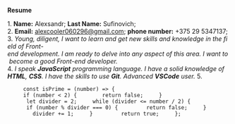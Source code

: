 **Resume**

1. **Name:** Alexsandr; **Last Name:** Sufinovich;
2. **Email:** alexcooler060296@gmail.com; **phone number:** +375 29 5347137;
3. *Young, diligent, I want to learn and get new skills and knowledge in the field of Front-end development. I am ready to delve into any aspect of this area. I want to become a good Front-end developer.*
4. *I speak **JavaScript** programming language. I have a solid knowledge of **HTML**, **CSS**. I have the skills to use **Git**. Advanced **VSCode** user.*
5. <pre><code>
    const isPrime = (number) => {
     if (number < 2) {
       return false;
    }
      let divider = 2;
    while (divider <= number / 2) {
      if (number % divider === 0) {
        return false;
    }
        divider += 1;
    }
        return true;
    };
</pre></code>